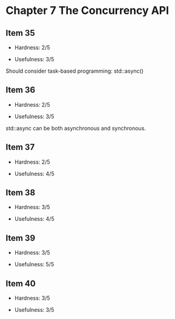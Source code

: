 # Chapter 7 The Concurrency API

## Item 35

* Hardness: 2/5

* Usefulness: 3/5

Should consider task-based programming: std::async()

## Item 36

* Hardness: 2/5

* Usefulness: 3/5

std::async can be both asynchronous and synchronous.

## Item 37

* Hardness: 2/5

* Usefulness: 4/5

## Item 38

* Hardness: 3/5

* Usefulness: 4/5

## Item 39

* Hardness: 3/5

* Usefulness: 5/5

## Item 40

* Hardness: 3/5

* Usefulness: 3/5
